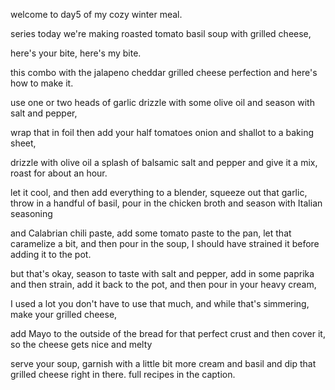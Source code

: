 <!-- 欢迎来到 “我的冬日暖心美食” 系列的第五天。
cozy 的音标：英 /ˈkəʊzi/；美 /ˈkoʊzi/ 。它常见的词性为形容词，意为 “温暖舒适的；惬意的；友好的；密切的” ，也可作动词，意为 “ 使舒服；使惬意； 巴结；取悦 ”
 -->
welcome to day5 of my cozy winter meal.

<!-- 在这个系列中，今天我们要制作烤番茄罗勒汤搭配烤芝士（三明治）。
roasted 读音：英 [ˈrəʊstɪd]；美 [ˈroʊstɪd]。它是 roast 的过去分词形式，主要用作形容词，意思是 “烤的；焙的”，用于形容经过烤制这一烹饪过程后的食物状态。
“basil”英 [ˈbæzl]；美 [ˈbeɪzl]。 罗勒（一种植物）
grilled 的音标：英 [ɡrɪld]；美 [ɡrɪld] 烤的；炙烤的：用于描述通过烤架烤制的食物 。
 -->
series today we're making roasted tomato basil soup with grilled cheese, 

<!-- 这口给你，这口给我。 -->
here's your bite, here's my bite.

<!-- 这种搭配 —— 墨西哥胡椒切达干酪烤芝士（三明治）堪称完美，下面就来看看怎么做吧。
“jalapeno cheddar” 读音：英 [ˌhɑːləˈpeɪnjəʊ ˈtʃedə(r)]；美 [ˌhɑːləˈpeɪnjoʊ ˈtʃedər]。
这是一个复合名词，“jalapeno” 指 “墨西哥胡椒”，是一种味道辛辣的辣椒，通常用于墨西哥和美国西南部风味的菜肴。“cheddar” 是 “切达干酪”，是一种质地较硬、味道浓郁的奶酪。“jalapeno cheddar” 意思是 “墨西哥胡椒切达干酪”，这种组合在烹饪中很受欢迎，比如用于制作三明治、汉堡、薯条的蘸酱等，能带来浓郁的奶酪味和辛辣的口感。
 -->
this combo with the jalapeno cheddar grilled cheese perfection and here's how to make it.

<!-- 取一到两颗大蒜头，淋上些橄榄油，再撒上盐和胡椒粉调味。
“heads of garlic” 意思是 “蒜球；蒜头”。在烹饪或购买大蒜的时候，我们看到的一整个大蒜（包含多个蒜瓣）就可以用 “head of garlic” 来表示.
drizzle:英 [ˈdrɪzl]；美 [ˈdrɪzl]。作动词时：意为 “下毛毛雨；下蒙蒙细雨”。还可表示 “（使液体）滴下，洒落；用（液体）浇”
“season with” 常见含义为 “用…… 调味”，在烹饪语境中经常使用 ，旨在通过添加特定调味料，使食物味道更丰富
 -->
use one or two heads of garlic drizzle with some olive oil and season with salt and pepper, 

<!-- 把（裹了橄榄油、盐和胡椒的大蒜）用锡纸包起来，然后把对半切开的番茄、洋葱和青葱放到烤盘上。
foil: 英 [fɔɪl]；美 [fɔɪl]意思是 “箔；金属薄片.

“shallot” 英式读音 [ʃəˈlɒt]，美式读音 [ʃəˈlɑːt]。是一个名词，意思是 “青葱；叶葱；（亚实基隆葱）”

“baking sheet” 读音：英 [ˈbeɪkɪŋ ʃiːt]；美 [ˈbeɪkɪŋ ʃiːt]。 意思是 “烤盘；烤板”，是一种用于在烤箱中烤制食物的扁平金属器具
 -->
wrap that in foil then add your half tomatoes onion and shallot to a baking sheet,

<!-- 淋上橄榄油、少许 balsamic（此处疑为 balsamic vinegar，即 balsamic 香醋）、盐和胡椒，搅拌一下，烤制大约一小时。
drizzle:英 [ˈdrɪzl]；美 [ˈdrɪzl]。作动词时：意为 “下毛毛雨；下蒙蒙细雨”。还可表示 “（使液体）滴下，洒落；用（液体）浇”
“a splash of” 常见意思为 “少量；一点儿”，尤用于描述液体的少量添加，常出现在烹饪或调制饮品的语境中，为所制作的食物或饮品增添风味。
“give it a mix” 常见的意思是 “把它搅拌一下” ，常出现在烹饪或调配等情境中，强调对各种成分进行混合操作。
 -->
drizzle with olive oil a splash of balsamic salt and pepper and give it a mix, roast for about an hour.

<!-- 让它冷却，然后把所有东西都放进搅拌机里。把大蒜挤出来放进去，再扔一把罗勒叶，倒入鸡汤，用意大利调味料和卡拉布里亚辣椒酱调味。在平底锅里加入一些番茄酱，让它稍微焦糖化，然后倒入汤。我本应该在把汤倒进锅里之前先过滤一下的。
 “chicken broth” 英 [ˈtʃɪkɪn brɒθ]；美 [ˈtʃɪkɪn brɔːθ]。意思是 “鸡汤；鸡肉高汤”，是一种以鸡肉和其他配料（如蔬菜、香草、香料等）熬制而成的液体汤底，在烹饪中用途广泛。
 chili paste英式读音 [ˈtʃɪli peɪst]，美式读音 [ˈtʃɪli peɪst]“chili paste” 意思是 “辣椒酱；辣椒糊”，是一种用辣椒制作的调味品，通常具有浓郁的辣味
 paste读音：英 [peɪst]；美 [peɪst]。意思是 “面团；糨糊；肉（或鱼等）酱；
 “pan” ：平底锅；烤盘；（天平的）秤盘；淘金盘；一锅的量
 “caramelize”：英 [ˈkærəməlaɪz]；美 [ˈkærəməlaɪz]。 “（使）焦糖化；（使）变成焦糖色”。在烹饪过程中，通过加热糖或者含有糖分的食物，使其颜色变深，产生焦糖的香味和口感。
 -->
let it cool, and then add everything to a blender, squeeze out that garlic, throw in a handful of basil, pour in the chicken broth and season with Italian seasoning

and Calabrian chili paste, add some tomato paste to the pan, let that caramelize a bit, and then pour in the soup, I should have strained it before adding it to the pot.

<!-- 不过没关系，根据个人口味加入盐和胡椒调味，再加点辣椒粉，然后过滤，把滤过的液体倒回锅里，接着倒入高脂奶油。
“season to taste with” 英 [ˈsiːzn tuː teɪst wɪð]；美 [ˈsiːzn tuː teɪst wɪð]意思是 “根据口味用…… 调味”
“paprika” 英 [pəˈpriːkə]；美 [pəˈpriːkə]。是一个名词，红辣椒粉
“heavy cream” 意思是 “高脂奶油；浓奶油”。它是一种乳脂肪含量较高的奶油，通常乳脂肪含量在 36% - 40% 左右。这种奶油很浓稠，可用于烹饪、烘焙、制作甜点或作为咖啡等饮品的添加物，能够增加浓郁的奶香味。
 -->
but that's okay, season to taste with salt and pepper, add in some paprika and then strain, add it back to the pot, and then pour in your heavy cream, 

<!-- 我用了很多（此处指前文提到的食材，如浓奶油等），你不必用那么多。在（锅里的东西）炖煮的时候，去做你的烤芝士（三明治）吧。
“simmering” 的音标是：英音 ['sɪmərɪŋ]；美音 ['sɪmərɪŋ]是 “simmer” 的现在分词形式，有 “炖，慢煮” 的意思
 -->
I used a lot you don't have to use that much, and while that's simmering, make your grilled cheese, 

<!-- 在面包外侧涂抹蛋黄酱，这样能烤出完美的外皮，然后盖上盖子，让芝士充分融化，变得细腻柔滑。
“Mayo” 读音：英 [ˈmeɪəʊ]；美 [ˈmeɪoʊ]。
“Mayo” 是 “mayonnaise” 的非正式用法，意思是 “蛋黄酱；美乃滋”，是一种用蛋黄、油、醋或柠檬汁等制成的浓稠调味品。

crust:英式读音 [krʌst]，美式读音 [krʌst]。是 “面包皮；糕饼等的酥皮；（馅饼或比萨饼等的）硬外皮”。
“melty” 读音：英 [ˈmelti]，美 [ˈmelti] ，是形容词，意为 “易融化的；可熔化的；（已融化后）呈流体状的” 。
 -->
add Mayo to the outside of the bread for that perfect crust and then cover it, so the cheese gets nice and melty 

<!-- 呈上你的汤，再用少许奶油和罗勒叶做点缀，把烤芝士三明治直接蘸进汤里。完整食谱见说明文字。
garnish: 英式读音 [ˈɡɑːnɪʃ]，美式读音 [ˈɡɑːrnɪʃ]意思是 “装饰；（在食物上）加装饰菜；为（上餐桌的食物）加配菜”
dip: 英 [dɪp]；美 [dɪp]意思是 浸；蘸.
“recipe” 是可数名词， [ˈresəpiːz]，美式读音 [ˈresəpiːz]意思是 “食谱；烹饪法；秘诀；诀窍；方法”
caption: 英式读音 [ˈkæpʃn]，美式读音 [ˈkæpʃn]（图片、漫画等的）说明文字；（电影或电视的）字幕；（新闻报道等的）标题.
 -->
serve your soup, garnish with a little bit more cream and basil and dip that grilled cheese right in there. full recipes in the caption.